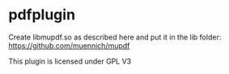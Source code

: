 pdfplugin
=========

Create libmupdf.so as described here and put it in the lib folder:
https://github.com/muennich/mupdf

This plugin is licensed under GPL V3